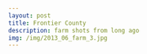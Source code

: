 ```yaml
---
layout: post
title: Frontier County
description: farm shots from long ago
img: /img/2013_06_farm_3.jpg
---
```



<div class="img_row">
	<img class="col three" src="{{ site.baseurl }}/img/2013_06_farm_1.jpg" alt="" title="example image"/>
</div>
<!-- <div class="col three caption">
	This image can also have a caption. It's like magic. 
</div> -->

<div class="img_row">
	<img class="col three" src="{{ site.baseurl }}/img/2013_06_farm_2.jpg" alt="" title="example image"/>
</div>
<!-- <div class="col three caption">
	This image can also have a caption. It's like magic. 
</div> -->

<div class="img_row">
	<img class="col three" src="{{ site.baseurl }}/img/2013_06_farm_3.jpg" alt="" title="example image"/>
</div>
<!-- <div class="col three caption">
	This image can also have a caption. It's like magic. 
</div> -->

<div class="img_row">
	<img class="col three" src="{{ site.baseurl }}/img/2013_06_farm_4.jpg" alt="" title="example image"/>
</div>
<!-- <div class="col three caption">
	This image can also have a caption. It's like magic. 
</div> -->

<div class="img_row">
	<img class="col three" src="{{ site.baseurl }}/img/2013_06_farm_5.jpg" alt="" title="example image"/>
</div>
<!-- <div class="col three caption">
	This image can also have a caption. It's like magic. 
</div> -->
